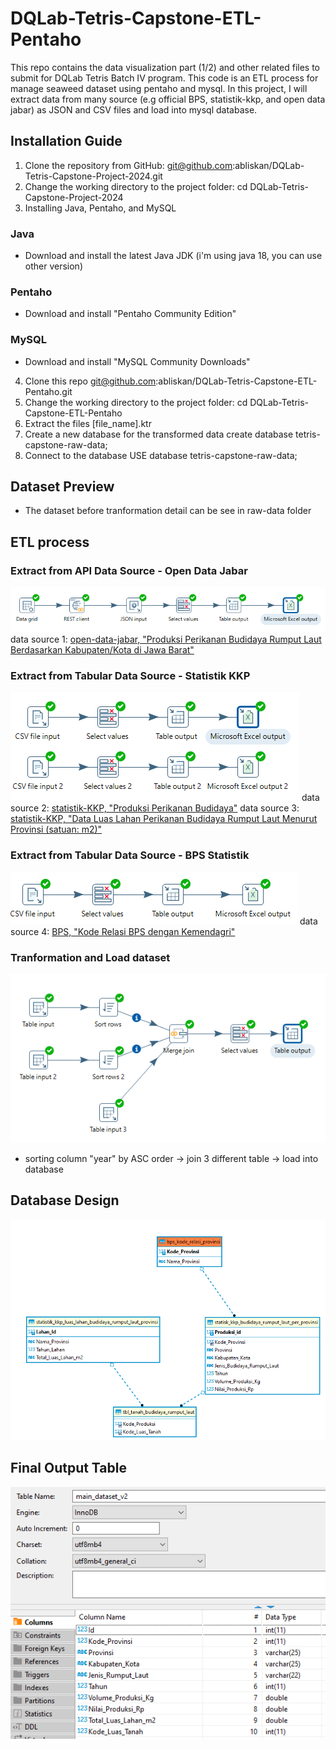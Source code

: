 # DQLab-Tetris-Capstone-ETL-Pentaho
This repo contains the data visualization part (1/2) and other related files to submit for DQLab Tetris Batch IV program.
This code is an ETL process for manage seaweed dataset using pentaho and mysql.
In this project, I will extract data from many source (e.g official BPS, statistik-kkp, and open data jabar) as JSON and CSV files and load into mysql database.

## Installation Guide
1. Clone the repository from GitHub:
git@github.com:abliskan/DQLab-Tetris-Capstone-Project-2024.git
2. Change the working directory to the project folder:
cd DQLab-Tetris-Capstone-Project-2024
3. Installing Java, Pentaho, and MySQL
### Java
- Download and install the latest Java JDK (i'm using java 18, you can use other version)
### Pentaho
- Download and install "Pentaho Community Edition"
### MySQL
- Download and install "MySQL Community Downloads"
4. Clone this repo
git@github.com:abliskan/DQLab-Tetris-Capstone-ETL-Pentaho.git
5. Change the working directory to the project folder:
cd DQLab-Tetris-Capstone-ETL-Pentaho
6. Extract the files [file_name].ktr 
7. Create a new database for the transformed data
create database tetris-capstone-raw-data;
8. Connect to the database 
USE database tetris-capstone-raw-data;

## Dataset Preview
- The dataset before tranformation detail can be see in raw-data folder

## ETL process
### Extract from API Data Source - Open Data Jabar
![ETL_API](https://github.com/abliskan/DQLab-Tetris-Capstone-ETL-Pentaho/blob/main/asset/images/Capture-1-1-pentaho.PNG)
data source 1: [open-data-jabar, "Produksi Perikanan Budidaya Rumput Laut Berdasarkan Kabupaten/Kota di Jawa Barat"](https://opendata.jabarprov.go.id/id/dataset/produksi-perikanan-budidaya-rumput-laut-berdasarkan-kabupatenkota-di-jawa-barat)

### Extract from Tabular Data Source - Statistik KKP
![ETL_csv_1](https://github.com/abliskan/DQLab-Tetris-Capstone-ETL-Pentaho/blob/main/asset/images/Capture-1-2-pentaho.PNG)
data source 2: [statistik-KKP, "Produksi Perikanan Budidaya"](https://statistik.kkp.go.id/home.php?m=prod_ikan_budidaya_kab#panel-footer)
data source 3: [statistik-KKP, "Data Luas Lahan Perikanan Budidaya Rumput Laut Menurut Provinsi (satuan: m2)"](https://statistik.kkp.go.id/home.php?m=luaslahan&i=7#panel-footer-kpda)

### Extract from Tabular Data Source - BPS Statistik
![ETL_csv_2](https://github.com/abliskan/DQLab-Tetris-Capstone-ETL-Pentaho/blob/main/asset/images/Capture-1-3-pentaho.PNG)
data source 4: [BPS, "Kode Relasi BPS dengan Kemendagri"](https://sig.bps.go.id/bridging-kode/index)

### Tranformation and Load dataset
![ETL_csv_3](https://github.com/abliskan/DQLab-Tetris-Capstone-ETL-Pentaho/blob/main/asset/images/Capture-3-mysql.PNG)
- sorting column "year" by ASC order -> join 3 different table -> load into database

## Database Design
![mysql_db_design](https://github.com/abliskan/DQLab-Tetris-Capstone-ETL-Pentaho/blob/main/asset/images/Capture-4-mysql.PNG)

## Final Output Table
![Data_table](https://github.com/abliskan/DQLab-Tetris-Capstone-ETL-Pentaho/blob/main/asset/images/Capture-5-mysql.PNG)
